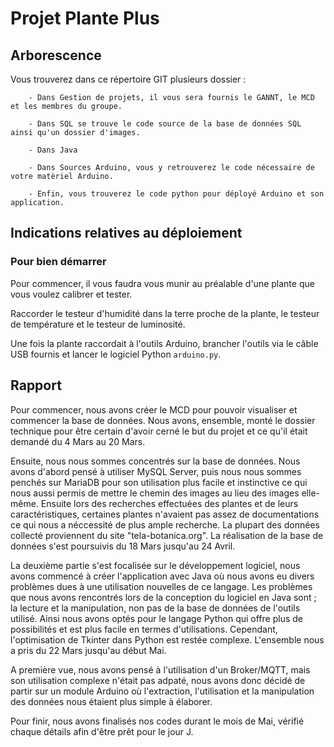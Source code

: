 # Projet Plante Plus  

## Arborescence  

Vous trouverez dans ce répertoire GIT plusieurs dossier :  

        - Dans Gestion de projets, il vous sera fournis le GANNT, le MCD et les membres du groupe.   

        - Dans SQL se trouve le code source de la base de données SQL ainsi qu'un dossier d'images.  

        - Dans Java  

        - Dans Sources Arduino, vous y retrouverez le code nécessaire de votre matèriel Arduino.  

        - Enfin, vous trouverez le code python pour déployé Arduino et son application.  


## Indications relatives au déploiement  

### Pour bien démarrer  

Pour commencer, il vous faudra vous munir au préalable d'une plante que vous voulez calibrer et tester.  

Raccorder le testeur d'humidité dans la terre proche de la plante, le testeur de température et le testeur de luminosité.  

Une fois la plante raccordait à l'outils Arduino, brancher l'outils via le câble USB fournis et lancer le logiciel Python `arduino.py`.  


## Rapport  

Pour commencer, nous avons créer le MCD pour pouvoir visualiser et commencer la base de données. Nous avons, ensemble, monté le dossier technique pour être certain d'avoir cerné le but du projet et ce qu'il était demandé du 4 Mars au 20 Mars.  

Ensuite, nous nous sommes concentrés sur la base de données. Nous avons d'abord pensé à utiliser MySQL Server, puis nous nous sommes penchés sur MariaDB pour son utilisation plus facile et instinctive ce qui nous aussi permis de mettre le chemin des images au lieu des images elle-même. Ensuite lors des recherches effectuées des plantes et de leurs caractéristiques, certaines plantes n'avaient pas assez de documentations ce qui nous a néccessité de plus ample recherche. La plupart des données collecté proviennent du site "tela-botanica.org". La réalisation de la base de données s'est poursuivis du 18 Mars jusqu'au 24 Avril.  

La deuxième partie s'est focalisée sur le développement logiciel, nous avons commencé à créer l'application avec Java où nous avons eu divers problèmes dues à une utilisation nouvelles de ce langage. Les problèmes que nous avons rencontrés lors de la conception du logiciel en Java sont ; la lecture et la manipulation, non pas de la base de données de l'outils utilisé. Ainsi nous avons optés pour le langage Python qui offre plus de possibilités et est plus facile en termes d'utilisations. Cependant, l'optimisation de Tkinter dans Python est restée complexe. L'ensemble nous a pris du 22 Mars jusqu'au début Mai.  

A première vue, nous avons pensé à l'utilisation d'un Broker/MQTT, mais son utilisation complexe n'était pas adpaté, nous avons donc décidé de partir sur un module Arduino où l'extraction, l'utilisation et la manipulation des données nous étaient plus simple à élaborer.  

Pour finir, nous avons finalisés nos codes durant le mois de Mai, vérifié chaque détails afin d'être prêt pour le jour J.  

